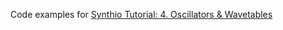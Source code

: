 
Code examples for [Synthio Tutorial: 4. Oscillators & Wavetables](../README-4-Oscillators-Wavetables.md)

